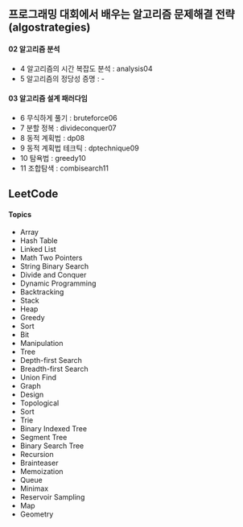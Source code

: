 ## 프로그래밍 대회에서 배우는 알고리즘 문제해결 전략 (algostrategies)

#### 02 알고리즘 분석
* 4 알고리즘의 시간 복잡도 분석 : analysis04
* 5 알고리즘의 정당성 증명 : -

#### 03 알고리즘 설계 패러다임
* 6 무식하게 풀기 : bruteforce06
* 7 분할 정복 : divideconquer07
* 8 동적 계획법 : dp08
* 9 동적 계획법 테크틱 : dptechnique09
* 10 탐욕법 : greedy10
* 11 조합탐색 : combisearch11

## LeetCode

#### Topics
* Array
* Hash Table
* Linked List
* Math Two Pointers
* String Binary Search
* Divide and Conquer
* Dynamic Programming
* Backtracking
* Stack
* Heap
* Greedy
* Sort
* Bit
* Manipulation
* Tree
* Depth-first Search 
* Breadth-first Search
* Union Find
* Graph
* Design
* Topological
* Sort
* Trie
* Binary Indexed Tree
* Segment Tree
* Binary Search Tree
* Recursion
* Brainteaser
* Memoization
* Queue
* Minimax
* Reservoir Sampling
* Map
* Geometry